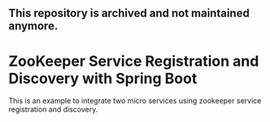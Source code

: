 ## This repository is archived and not maintained anymore.

# ZooKeeper Service Registration and Discovery with Spring Boot
This is an example to integrate two micro services using zookeeper service registration and discovery.
